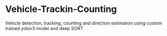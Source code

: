 # Vehicle-Trackin-Counting

Vehicle detection, tracking, counting and direction estimation using custom trained yolov3 model and deep SORT

